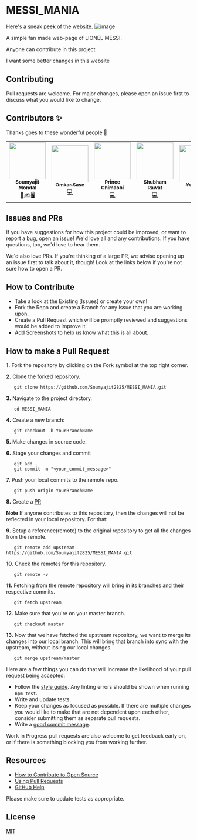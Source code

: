 # MESSI_MANIA
Here's a sneak peek of the website.
![image](https://user-images.githubusercontent.com/104025165/194740457-54703d68-0e60-4f8e-961e-538e3866a7ef.png)

A simple fan made web-page of LIONEL MESSI.

Anyone can contribute in this project

I want some better changes in this website

## Contributing

Pull requests are welcome. For major changes, please open an issue first to discuss what you would like to change.

## Contributors ✨

Thanks goes to these wonderful people 💜
<table>
  <tr>
    <td align="center"><a href="https://github.com/Soumyajit2825"><img src="https://avatars.githubusercontent.com/u/100519291?v=4" width="100px;" alt=""/><br /><sub><b>Soumyajit Mondal</b></sub></a><br /><a href="#maintenance-Tlazypanda" title="Maintenance">🚧✍️🖥️</a></td>
    <td align="center"><a href="https://github.com/21omkarsase"><img src="https://avatars.githubusercontent.com/u/77478864?v=4" width="100px;" alt=""/><br /><sub><b>Omkar Sase</b></sub></a><br /><a title="Code">💻</a></td>
    <td align="center"><a href="https://github.com/chimoski"><img src="https://avatars.githubusercontent.com/u/93938145?v=4" width="100px;" alt=""/><br /><sub><b>Prince Chimaobi</b></sub></a><br /><a  title="Code">💻</a></td>
    <td align="center"><a href="https://github.com/shubhamrawat090"><img src="https://avatars.githubusercontent.com/u/58658277?v=4" width="100px;" alt=""/><br /><sub><b>Shubham Rawat</b></sub></a><br /> <a  title="Code">💻</a></td>
    <td align="center"><a href="https://github.com/yuvi2565"><img src="https://avatars.githubusercontent.com/u/108284221?v=4" width="100px;" alt=""/><br /><sub><b>Yuvi2565</b></sub></a><br /><a  title="Code">💻</a></td>
    <td align="center"><a href="https://github.com/pravincoder"><img src="https://avatars.githubusercontent.com/u/59168712?v=4" width="100px;" alt=""/><br /><sub><b>Pravin</b></sub></a><br /><a title="Code">💻</a></td>
    <td align="center"><a href="https://github.com/Anant2961"><img src="https://avatars.githubusercontent.com/u/76880810?v=4" width="100px;" alt=""/><br /><sub><b>Anant2961</b></sub></a><br /><a title="Code">💻</a></td>
    <td align="center"><a href="https://github.com/Rohan-A-V"><img src="https://avatars.githubusercontent.com/u/94459565?v=4" width="100px;" alt=""/><br /><sub><b>Rohan A V</b></sub></a><br /><a title="Code">💻</a></td>
    <td align="center"><a href="https://github.com/Potato-29"><img src="https://avatars.githubusercontent.com/u/53327808?v=4" width="100px;" alt=""/><br /><sub><b>Prayas Ahir</b></sub></a><br /><a title="Code">💻</a></td>
    <td align="center"><a href="https://github.com/smitioswal"><img src="https://avatars.githubusercontent.com/u/92663204?v=4" width="100px;" alt=""/><br /><sub><b>smitioswal</b></sub></a><br /><a title="Code">💻</a></td>
    <td align="center"><a href="https://github.com/BibhavPaudel"><img src="https://avatars.githubusercontent.com/u/104025165?v=4" width="100px;" alt=""/><br /><sub><b>BibhavPaudel</b></sub></a><br /><a title="Code">💻</a></td>
  </tr>
  </table>

## Issues and PRs

If you have suggestions for how this project could be improved, or want to report a bug, open an issue! We'd love all and any contributions. If you have questions, too, we'd love to hear them.

We'd also love PRs. If you're thinking of a large PR, we advise opening up an issue first to talk about it, though! Look at the links below if you're not sure how to open a PR.

## How to Contribute

- Take a look at the Existing [Issues] or create your own!
- Fork the Repo and create a Branch for any Issue that you are working upon.
- Create a Pull Request which will be promptly reviewed and suggestions would be added to improve it.
- Add Screenshots to help us know what this is all about.

## How to make a Pull Request

**1.** Fork the repository by clicking on the Fork symbol at the top right corner.

**2.** Clone the forked repository.

```
   git clone https://github.com/Soumyajit2825/MESSI_MANIA.git
```

**3.** Navigate to the project directory.

```
   cd MESSI_MANIA
```

**4.** Create a new branch:

```
   git checkout -b YourBranchName
```

**5.** Make changes in source code.

**6.** Stage your changes and commit

```
   git add .
   git commit -m "<your_commit_message>"
```

**7.** Push your local commits to the remote repo.

```
   git push origin YourBranchName
```

**8.** Create a [PR](https://help.github.com/en/github/collaborating-with-issues-and-pull-requests/creating-a-pull-request)

**Note** If anyone contributes to this repository, then the changes will not be reflected in your local repository. For that:

**9.** Setup a reference(remote) to the original repository to get all the changes from the remote.

```
   git remote add upstream https://github.com/Soumyajit2825/MESSI_MANIA.git
```

**10.** Check the remotes for this repository.

```
   git remote -v
```

**11.** Fetching from the remote repository will bring in its branches and their respective commits.

```
   git fetch upstream
```

**12.** Make sure that you're on your master branch.

```
   git checkout master
```

**13.** Now that we have fetched the upstream repository, we want to merge its changes into our local branch. This will bring that branch into sync with the upstream, without losing our local changes.

```
   git merge upstream/master
```

Here are a few things you can do that will increase the likelihood of your pull request being accepted:

- Follow the [style guide](https://gist.github.com/lisawolderiksen/a7b99d94c92c6671181611be1641c733). Any linting errors should be shown when running `npm test`.
- Write and update tests.
- Keep your changes as focused as possible. If there are multiple changes you would like to make that are not dependent upon each other, consider submitting them as separate pull requests.
- Write a [good commit message](http://tbaggery.com/2008/04/19/a-note-about-git-commit-messages.html).

Work in Progress pull requests are also welcome to get feedback early on, or if there is something blocking you from working further.

## Resources

- [How to Contribute to Open Source](https://opensource.guide/how-to-contribute/)
- [Using Pull Requests](https://help.github.com/articles/about-pull-requests/)
- [GitHub Help](https://help.github.com)

Please make sure to update tests as appropriate.

## License

[MIT](https://choosealicense.com/licenses/mit/)
